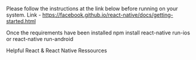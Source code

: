 Please follow the instructions at the link below before running on your system.
Link - https://facebook.github.io/react-native/docs/getting-started.html


Once the requirements have been installed
npm install
react-native run-ios or react-native run-android

Helpful React & React Native Ressources
